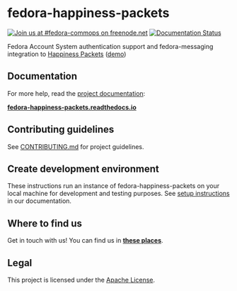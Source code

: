 fedora-happiness-packets
========================

[![Join us at #fedora-commops on freenode.net](https://img.shields.io/badge/chat-on%20freenode-brightgreen.svg)](https://webchat.freenode.net/?channels=fedora-commops "Join us at #fedora-commops on freenode.net")
[![Documentation Status](https://readthedocs.org/projects/fedora-happiness-packets/badge/?version=latest)](https://fedora-happiness-packets.readthedocs.io/?badge=latest)

Fedora Account System authentication support and fedora-messaging integration to [Happiness Packets](https://happinesspackets.io) ([demo](https://happinesspackets.fedorainfracloud.org/))


## Documentation

For more help, read the [project documentation](https://fedora-happiness-packets.readthedocs.io/):

[**fedora-happiness-packets.readthedocs.io**](https://fedora-happiness-packets.readthedocs.io/)


## Contributing guidelines

See [CONTRIBUTING.md](https://pagure.io/fedora-commops/fedora-happiness-packets/blob/master/f/.project-docs/CONTRIBUTING.md) for project guidelines.


## Create development environment

These instructions run an instance of fedora-happiness-packets on your local machine for development and testing purposes.
See [setup instructions](https://fedora-happiness-packets.readthedocs.io/setup/development/) in our documentation.


## Where to find us

Get in touch with us!
You can find us in [**these places**](https://docs.fedoraproject.org/en-US/commops/#find-commops).


## Legal

This project is licensed under the [Apache License](https://pagure.io/fedora-commops/fedora-happiness-packets/blob/master/f/LICENSE).
